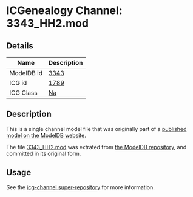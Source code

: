# ICGenealogy Channel: 3343\_HH2.mod

## Details

Name | Description
---- | -----------
ModelDB id | [3343](http://senselab.med.yale.edu/ModelDB/ShowModel.cshtml?model=3343)
ICG id | [1789](http://icg.neurotheory.ox.ac.uk/channels/2/1789)
ICG Class | [Na](http://icg.neurotheory.ox.ac.uk/channels/2)

## Description

This is a single channel model file that was originally part of a [published model on the ModelDB website](http://senselab.med.yale.edu/mModelDB/ShowModel.cshtml?model=3343).

The file [3343\_HH2.mod](3343_HH2.mod) was extrated from [the ModelDB repository](http://senselab.med.yale.edu/ModelDB/ShowModel.cshtml?model=3343), and committed in its original form.

## Usage

See the [icg-channel super-repository](https://github.com/icgenealogy/icg-channels) for more information.